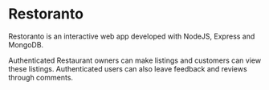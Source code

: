 # Restoranto
Restoranto is an interactive web app developed with NodeJS, Express and MongoDB. 

Authenticated Restaurant owners can make listings and customers can view these listings. Authenticated users can also leave feedback and reviews through comments.
